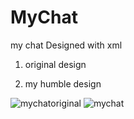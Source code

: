 # MyChat
my chat Designed with xml 

1) original design

2) my humble design

![mychatoriginal](https://user-images.githubusercontent.com/82230486/127942197-f814fbb3-b744-4fa8-a9f0-5f64ad2239ad.jpg) ![mychat](https://user-images.githubusercontent.com/82230486/128417640-0e69193f-5993-4af8-929b-2c2ce781b693.jpg)

